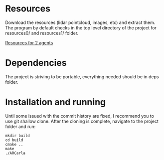 # Resources

Download the resources (lidar pointcloud, images, etc) and extract them. The program by default checks in the top level directory of the project for resources0/ and resources1/ folder.

[Resources for 2 agents](https://drive.google.com/file/d/19EdAVKOxIghdybYxJUTDHZUsqUrL4EzB/view?usp=sharing)

# Dependencies

The project is striving to be portable, everything needed should be in deps folder.

# Installation and running

Until some issued with the commit history are fixed, I recommend you to use git shallow clone. After the cloning is complete, navigate to the project folder and run:
```
mkdir build
cd build
cmake ..
make
./ARCarla
```
